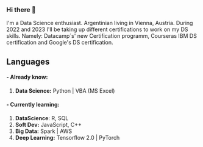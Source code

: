 ### Hi there 👋

I'm a Data Science enthusiast. Argentinian living in Vienna, Austria. 
During 2022 and 2023 I'll be taking up different certifications to work on my DS skills. Namely: Datacamp´s' new Certification programm, Courseras IBM DS certification and Google's DS certification.

## Languages

#### - Already know:
  1. **Data Science:** Python | VBA (MS Excel)

#### - Currently learning:
  1. **DataScience**: R, SQL
  2. **Soft Dev:** JavaScript, C++
  3. **Big Data:** Spark | AWS
  4. **Deep Learning:** Tensorflow 2.0 | PyTorch

<!--
**DiegoRioboCabot/DiegoRioboCabot** is a ✨ _special_ ✨ repository because its `README.md` (this file) appears on your GitHub profile.

Here are some ideas to get you started:

- 🔭 I’m currently working on ...
- 🌱 I’m currently learning ...
- 👯 I’m looking to collaborate on ...
- 🤔 I’m looking for help with ...
- 💬 Ask me about ...
- 📫 How to reach me: ...
- 😄 Pronouns: ...
- ⚡ Fun fact: ...
-->
